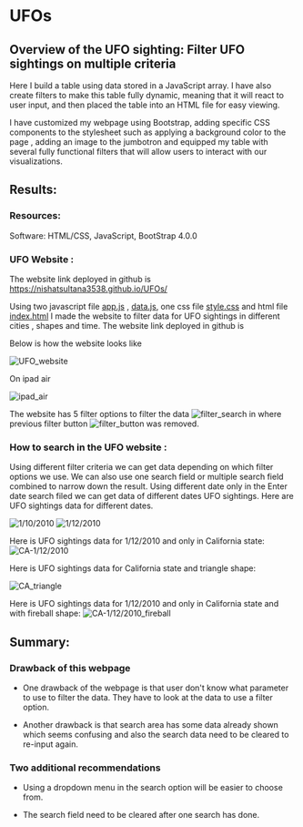 # UFOs


## Overview of the UFO sighting: Filter UFO sightings on multiple criteria

Here I build a table using data stored in a JavaScript array. I have also create filters to make this table fully dynamic, meaning that it will react to user input, and then placed the table into an HTML file for easy viewing.

I have customized my webpage using Bootstrap, adding specific CSS components to the stylesheet such as applying a background color to the page , adding an image to the jumbotron and equipped my table with several fully functional filters that will allow users to interact with our visualizations. 


## Results: 

### Resources:

Software: HTML/CSS, JavaScript, BootStrap 4.0.0

### UFO Website : 
The website link deployed in github is https://nishatsultana3538.github.io/UFOs/


Using two javascript file [app.js](https://github.com/NishatSultana3538/UFOs/blob/main/static/js/app.js) , [data.js](https://github.com/NishatSultana3538/UFOs/blob/main/static/js/data.js), one css file [style.css](https://github.com/NishatSultana3538/UFOs/blob/main/static/css/style.css) and html file [index.html](https://github.com/NishatSultana3538/UFOs/blob/main/index.html) I made the website to filter data for UFO sightings in different cities , shapes and time. The website link deployed in github is 

Below is how the website looks like

![UFO_website](https://github.com/NishatSultana3538/UFOs/blob/main/static/images/UFO_website.png)

On ipad air

![ipad_air](https://github.com/NishatSultana3538/UFOs/blob/main/static/images/ipad%20air.png)


The website has 5 filter options to filter the data ![filter_search](https://github.com/NishatSultana3538/UFOs/blob/main/static/images/filter_search.png) in where previous filter button ![filter_button](https://github.com/NishatSultana3538/UFOs/blob/main/static/images/filter_button.png) was removed.


###  How to search in the UFO website :

Using different filter criteria we can get data depending on which filter options we use. We can also use one search field or multiple search field combined to narrow down the result. Using different date only in the Enter date search filed we can get data of different dates UFO sightings. Here are UFO sightings data for different dates.

![1/10/2010](https://github.com/NishatSultana3538/UFOs/blob/main/static/images/1:10:2010.png)
![1/12/2010](https://github.com/NishatSultana3538/UFOs/blob/main/static/images/1:12:2010.png)

Here is UFO sightings data for 1/12/2010 and only in California state:
![CA-1/12/2010](https://github.com/NishatSultana3538/UFOs/blob/main/static/images/CA_1:10:2010.png)

Here is UFO sightings data for California state and triangle shape:

![CA_triangle](https://github.com/NishatSultana3538/UFOs/blob/main/static/images/CA-triangle.png)

Here is UFO sightings data for 1/12/2010 and only in California state and with fireball shape:
![CA-1/12/2010_fireball](https://github.com/NishatSultana3538/UFOs/blob/main/static/images/CA_1:12:2010-US-fireball.png)





## Summary:

### Drawback of this webpage 
* One drawback of the webpage is that user don't know what parameter to use to filter the data. They have to look at the data to use a filter option. 

* Another drawback is that search area has some data already shown which seems confusing and also the search data need to be cleared to re-input again.
 
### Two additional recommendations

* Using a dropdown menu in the search option will be easier to choose from.

* The search field need to be cleared after one search has done.












